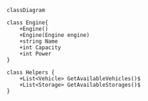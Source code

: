 ﻿```mermaid
classDiagram

class Engine{
    +Engine()
    +Engine(Engine engine)
    +string Name
    +int Capacity
    +int Power
}

class Helpers {
    +List<Vehicle> GetAvailableVehicles()$
    +List<Storage> GetAvailableStorages()$
}

```